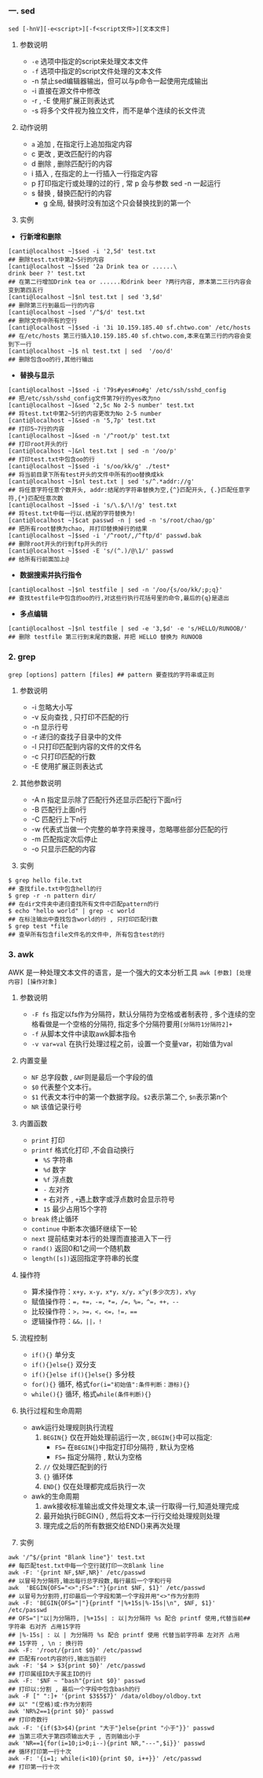 ### 一. sed
`sed [-hnV][-e<script>][-f<script文件>][文本文件]`
1. 参数说明
	- `-e` 选项中指定的script来处理文本文件
	- `-f` 选项中指定的script文件处理的文本文件
	- -n 禁止sed编辑器输出，但可以与p命令一起使用完成输出
	- -i  直接在源文件中修改
	- -r , -E  使用扩展正则表达式
	- -s 将多个文件视为独立文件，而不是单个连续的长文件流

2. 动作说明
	- `a` 追加 , 在指定行上追加指定内容
	- c 更改 , 更改匹配行的内容
	- d 删除 , 删除匹配行的内容
	- i 插入 , 在指定的上一行插入一行指定内容
	- p 打印指定行或处理的过的行 , 常 p 会与参数 sed -n 一起运行
	- s 替换 , 替换匹配行的内容
		- g 全局, 替换时没有加这个只会替换找到的第一个
		

4. 实例
 - **行新增和删除**
```shell
[canti@localhost ~]$sed -i '2,5d' test.txt
## 删除test.txt中第2~5行的内容
[canti@localhost ~]$sed '2a Drink tea or ......\
drink beer ?' test.txt
## 在第二行增加Drink tea or ......和drink beer ?两行内容, 原本第二三行内容会变到第四五行
[canti@localhost ~]$nl test.txt | sed '3,$d'
## 删除第三行到最后一行的内容
[canti@localhost ~]sed '/^$/d' test.txt
## 删除文件中所有的空行
[canti@localhost ~]$sed -i '3i 10.159.185.40 sf.chtwo.com' /etc/hosts
## 在/etc/hosts 第三行插入10.159.185.40 sf.chtwo.com,本来在第三行的内容会变到下一行
[canti@localhost ~]$ nl test.txt | sed  '/oo/d'
## 删除包含oo的行,其他行输出
```

- **替换与显示**

```shell
[canti@localhost ~]$sed -i '79s#yes#no#g' /etc/ssh/sshd_config
## 把/etc/ssh/sshd_config文件第79行的yes改为no
[canti@localhost ~]&sed '2,5c No 2-5 number' test.txt
## 将test.txt中第2~5行的内容更改为No 2-5 number
[canti@localhost ~]&sed -n '5,7p' test.txt
## 打印5~7行的内容
[canti@localhost ~]&sed -n '/^root/p' test.txt
## 打印root开头的行
[canti@localhost ~]&nl test.txt | sed -n '/oo/p'
## 打印test.txt中包含oo的行
[canti@localhost ~]$sed -i 's/oo/kk/g' ./test*
## 将当前目录下所有test开头的文件中所有的oo替换成kk
[canti@localhost ~]$nl test.txt | sed 's/^.*addr://g' 
## 将任意字符任意个数开头, addr:结尾的字符串替换为空,{^}匹配开头, {.}匹配任意字符,{*}匹配任意次数
[canti@localhost ~]$sed -i 's/\.$/\!/g' test.txt
## 将test.txt中每一行以.结尾的字符替换为!
[canti@localhost ~]$cat passwd -n | sed -n 's/root/chao/gp'
## 把所有root替换为chao, 并打印替换掉行的结果
[canti@localhost ~]$sed -i '/^root/,/^ftp/d' passwd.bak 
## 删除root开头的行到ftp开头的行
[canti@localhost ~]$sed -E 's/(^.)/@\1/' passwd
## 给所有行前面加上@
 ```

-  **数据搜索并执行指令**
```shell
[canti@localhost ~]$nl testfile | sed -n '/oo/{s/oo/kk/;p;q}'
## 查找testfile中包含的oo的行,对这些行执行花括号里的命令,最后的{q}是退出
```
	
- **多点编辑**
	 
```shell
[canti@localhost ~]$nl testfile | sed -e '3,$d' -e 's/HELLO/RUNOOB/'
## 删除 testfile 第三行到末尾的数据，并把 HELLO 替换为 RUNOOB
```


### 2. grep
`grep [options] pattern [files] ## pattern 要查找的字符串或正则`
1. 参数说明
	- -i 忽略大小写
	- -v 反向查找 , 只打印不匹配的行
	- -n 显示行号
	- -r 递归的查找子目录中的文件
	- -l 只打印匹配到内容的文件的文件名
	- -c 只打印匹配的行数
	- -E  使用扩展正则表达式
	


2. 其他参数说明
	- -A n 指定显示除了匹配行外还显示匹配行下面n行
	- -B  匹配行上面n行
	- -C 匹配行上下n行
	- -w 代表式当做一个完整的单字符来搜寻，忽略哪些部分匹配的行
	- -m 匹配指定次后停止
	- -o  只显示匹配的内容
1. 实例
```shell
$ grep hello file.txt
## 查找file.txt中包含hell的行
$ grep -r -n pattern dir/
## 在dir文件夹中递归查找所有文件中匹配pattern的行
$ echo "hello world" | grep -c world
## 在标注输出中查找包含world的行 , 只打印匹配行数
$ grep test *file
## 查早所有包含file文件名的文件中, 所有包含test的行

```

### 3. awk
AWK 是一种处理文本文件的语言，是一个强大的文本分析工具
`awk [参数] [处理内容] [操作对象]`

1. 参数说明
	- `-F fs` 指定以fs作为分隔符，默认分隔符为空格或者制表符 , 多个连续的空格看做是一个空格的分隔符, 指定多个分隔符要用`[分隔符1分隔符2]+`
	- `-f` 从脚本文件中读取awk脚本指令
	- `-v var=val` 在执行处理过程之前，设置一个变量var，初始值为val

2. 内置变量
	- `NF`    总字段数 , `&NF`则是最后一个字段的值
	- `$0`    代表整个文本行。
	- `$1`    代表文本行中的第一个数据字段。`$2`表示第二个,  `$n`表示第n个
	- `NR`    该值记录行号

3. 内置函数
	- `print`    打印
	- `printf`  格式化打印 ,不会自动换行
		- `%S`  字符串
		- `%d`  数字
		- `%f`  浮点数
		- `-`   左对齐
		- `+`   右对齐 , `+`遇上数字或浮点数时会显示符号
		- `15` 最少占用15个字符
	- `break` 终止循环
	- `continue` 中断本次循环继续下一轮
	- `next` 提前结束对本行的处理而直接进入下一行
	- `rand()` 返回0和1之间一个随机数
	- `length([s])`返回指定字符串的长度

4. 操作符
	- 算术操作符：`x+y，x-y，x*y，x/y，x^y(多少次方)，x%y`
	- 赋值操作符：`=，+=，-=，*=，/=，%=，^=，++，--`
	- 比较操作符：`>，>=，<，<=，!=，==`
	- 逻辑操作符：`&&，||，!`
	

6. 流程控制 
	- `if(){}`   单分支
	- `if(){}else{}`   双分支
	- `if(){}else if(){}else{}`  多分枝
	- `for(){}`  循环, 格式`for(i="初始值":条件判断：游标){}`
	- `while(){}`  循环, 格式`while(条件判断){}`
		

8. 执行过程和生命周期
	- awk运行处理规则执行流程
		1. `BEGIN{}`   仅在开始处理前运行一次 , `BEGIN{}`中可以指定:
			- `FS=` 在`BEGIN{}`中指定打印分隔符 , 默认为空格
			- `FS=` 指定分隔符 , 默认为空格
		1. `//`           仅处理匹配到的行
		2. `{}`           循环体
		3. `END{}`      仅在处理都完成后执行一次
	- awk的生命周期
		1. awk接收标准输出或文件处理文本,读一行取得一行,知道处理完成
		2. 最开始执行BEGIN{} , 然后将文本一行行交给处理规则处理
		3. 理完成之后的所有数据交给END{}来再次处理
	

3. 实例
```shell
awk '/^$/{print "Blank line"}' test.txt
## 每匹配test.txt中每一个空行就打印一次Blank line
awk -F: '{print NF,$NF,NR}' /etc/passwd
## 以冒号为分隔符,输出每行总字段数,每行最后一个字和行号
awk  'BEGIN{OFS="<>";FS=":"}{print $NF, $1}' /etc/passwd
## 以冒号为分割符,打印最后一个字段和第一个字段并用"<>"作为分割符
awk -F: 'BEGIN{OFS="|"}{printf "|%+15s|%-15s|\n", $NF, $1}' /etc/passwd
## OFS="|"以|为分隔符, |%+15s| : 以|为分隔符 %s 配合 printf 使用,代替当前## 字符串 右对齐 占用15字符
## |%-15s| : 以 | 为分隔符 %s 配合 printf 使用 代替当前字符串 左对齐 占用
## 15字符 , \n : 换行符
awk -F: '/root/{print $0}' /etc/passwd
## 匹配有root内容的行,输出当前行 
awk -F: '$4 > $3{print $0}' /etc/passwd
## 打印属组ID大于属主ID的行
awk -F: '$NF ~ "bash"{print $0}' passwd
## 打印以:分割 , 最后一个字段中包含bash的行
awk -F [" ":]+ '{print $3$5$7}' /data/oldboy/oldboy.txt
## 以" "(空格)或:作为分割符
awk 'NR%2==1{print $0}' passwd
## 打印奇数行
awk -F: '{if($3>$4){print "大于"}else{print "小于"}}' passwd
## 当第三项大于第四项输出大于 , 否则输出小于
awk 'NR==1{for(i=10;i>0;i--){print NR,"---",$i}}' passwd
## 循环打印第一行十次
awk -F: '{i=1; while(i<10){print $0, i++}}' /etc/passwd
## 打印第一行十次
```